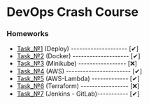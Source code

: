 # DevOps Crash Course
<h3>Homeworks</h3>

* [Task_№1](https://github.com/AlexanderMulyar/DevOps_CrashCourse/tree/master/Task_%E2%84%961) (Deploy) -------------------- [✔]
* [Task_№2](https://github.com/AlexanderMulyar/DevOps_CrashCourse/tree/master/Task_%E2%84%962) (Docker) -------------------- [✔]
* [Task_№3](https://github.com/AlexanderMulyar/DevOps_CrashCourse/tree/master/Task_%E2%84%963) (Minikube) ----------------- [❌]
* [Task_№4](https://github.com/AlexanderMulyar/DevOps_CrashCourse/tree/master/Task_%E2%84%964) (AWS) ----------------------- [✔]
* [Task_№5](https://github.com/AlexanderMulyar/DevOps_CrashCourse/tree/master/Task_%E2%84%965) (AWS-Lambda) ------------- [✔]
* [Task_№6](https://github.com/AlexanderMulyar/DevOps_CrashCourse/tree/master/Task_%E2%84%966) (Terraform) ----------------- [❌]
* [Task_№7](https://github.com/AlexanderMulyar/DevOps_CrashCourse/tree/master/Task_%E2%84%967) (Jenkins - GitLab)----------- [✔]
